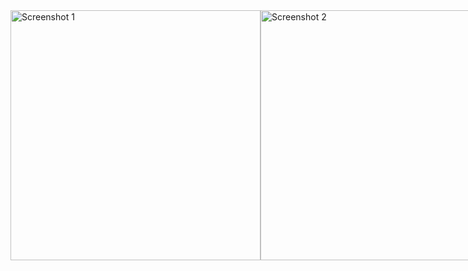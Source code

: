 <div style="display: flex; flex-direction: row;">
  <img src="https://github.com/itzyashh/whats-the-weather/assets/82391577/0beb25ad-0fe3-4218-9d50-6735e0077e87.png" alt="Screenshot 1" width="400" />
  <img src="https://github.com/itzyashh/whats-the-weather/assets/82391577/b6e779ee-78e7-4675-8ac3-1d9cae4ecc19.png" alt="Screenshot 2" width="400" />
</div>

